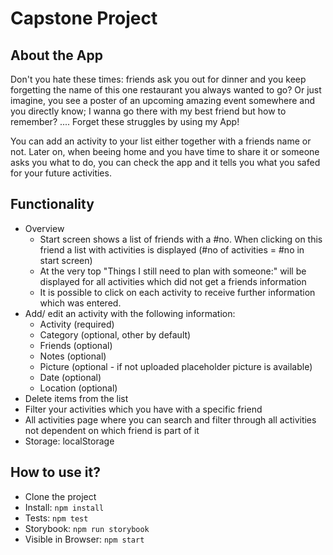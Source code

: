 # Capstone Project

## About the App

Don't you hate these times: friends ask you out for dinner and you keep forgetting the name of this one restaurant you always wanted to go?
Or just imagine, you see a poster of an upcoming amazing event somewhere and you directly know; I wanna go there with my best friend but how to remember?
.... Forget these struggles by using my App!

You can add an activity to your list either together with a friends name or not. Later on, when beeing home and you have time to share it or someone asks you what to do, you can check the app and it tells you what you safed for your future activities.

## Functionality

- Overview
  - Start screen shows a list of friends with a #no. When clicking on this friend a list with activities is displayed (#no of activities = #no in start screen)
  - At the very top "Things I still need to plan with someone:" will be displayed for all activities which did not get a friends information
  - It is possible to click on each activity to receive further information which was entered.
- Add/ edit an activity with the following information:
  - Activity (required)
  - Category (optional, other by default)
  - Friends (optional)
  - Notes (optional)
  - Picture (optional - if not uploaded placeholder picture is available)
  - Date (optional)
  - Location (optional)
- Delete items from the list
- Filter your activities which you have with a specific friend
- All activities page where you can search and filter through all activities not dependent on which friend is part of it
- Storage: localStorage

## How to use it?

- Clone the project
- Install: `npm install`
- Tests: `npm test`
- Storybook: `npm run storybook`
- Visible in Browser: `npm start`
